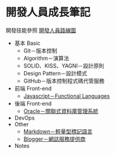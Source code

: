 開發人員成長筆記
============
 
開發技能參照 [開發人員路線圖](https://github.com/goodjack/developer-roadmap-chinese "前去看看～")

* 基本 Basic
    * Git－版本控制
    * Algorithm－演算法
    * SOLID、KISS、YAGNI－設計原則
	* Design Pattern－設計模式
    * GitHub－版本控制程式碼代管服務
* 前端 Front-end
	* [Javascript－Functional Languages](/2_FrontEnd/Javascript/README.md "點我看 Javascript！")
* 後端 Front-end
	* [Oracle－關聯式資料庫管理系統](/3_BackEnd/Oracle/README.md "點我看 Oracle！")
* DevOps 
* Other
    * [Markdown－輕量型標記語言](/5_Other/Markdown/README.md "點我看 Markdown！")
	* [Blogger－網誌服務提供商](/5_Other/Blogger/README.md "點我看 Blogger！")
* Notes
